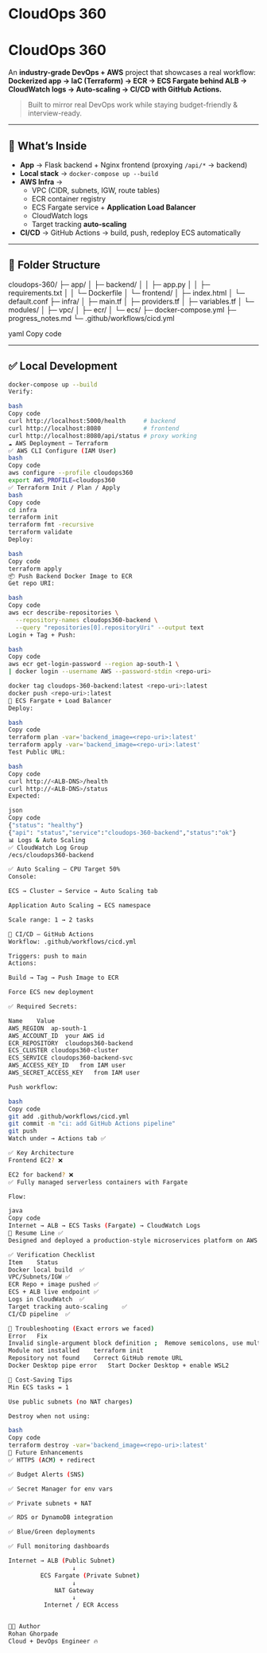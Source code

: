 # CloudOps 360


# CloudOps 360

An **industry-grade DevOps + AWS** project that showcases a real workflow:  
**Dockerized app → IaC (Terraform) → ECR → ECS Fargate behind ALB → CloudWatch logs → Auto-scaling → CI/CD with GitHub Actions.**

> Built to mirror real DevOps work while staying budget-friendly & interview-ready.

---

## 🔭 What’s Inside

- **App** → Flask backend + Nginx frontend (proxying `/api/*` → backend)
- **Local stack** → `docker-compose up --build`
- **AWS Infra** →
  - VPC (CIDR, subnets, IGW, route tables)
  - ECR container registry
  - ECS Fargate service + **Application Load Balancer**
  - CloudWatch logs
  - Target tracking **auto-scaling**
- **CI/CD** → GitHub Actions → build, push, redeploy ECS automatically

---

## 🧭 Folder Structure

cloudops-360/
├─ app/
│ ├─ backend/
│ │ ├─ app.py
│ │ ├─ requirements.txt
│ │ └─ Dockerfile
│ └─ frontend/
│ ├─ index.html
│ └─ default.conf
├─ infra/
│ ├─ main.tf
│ ├─ providers.tf
│ ├─ variables.tf
│ └─ modules/
│ ├─ vpc/
│ ├─ ecr/
│ └─ ecs/
├─ docker-compose.yml
├─ progress_notes.md
└─ .github/workflows/cicd.yml

yaml
Copy code

---

## ✅ Local Development

```bash
docker-compose up --build
Verify:

bash
Copy code
curl http://localhost:5000/health     # backend
curl http://localhost:8080            # frontend
curl http://localhost:8080/api/status # proxy working
☁️ AWS Deployment — Terraform
✅ AWS CLI Configure (IAM User)
bash
Copy code
aws configure --profile cloudops360
export AWS_PROFILE=cloudops360
✅ Terraform Init / Plan / Apply
bash
Copy code
cd infra
terraform init
terraform fmt -recursive
terraform validate
Deploy:

bash
Copy code
terraform apply
📦 Push Backend Docker Image to ECR
Get repo URI:

bash
Copy code
aws ecr describe-repositories \
  --repository-names cloudops360-backend \
  --query "repositories[0].repositoryUri" --output text
Login + Tag + Push:

bash
Copy code
aws ecr get-login-password --region ap-south-1 \
| docker login --username AWS --password-stdin <repo-uri>

docker tag cloudops-360-backend:latest <repo-uri>:latest
docker push <repo-uri>:latest
🚀 ECS Fargate + Load Balancer
Deploy:

bash
Copy code
terraform plan -var='backend_image=<repo-uri>:latest'
terraform apply -var='backend_image=<repo-uri>:latest'
Test Public URL:

bash
Copy code
curl http://<ALB-DNS>/health
curl http://<ALB-DNS>/status
Expected:

json
Copy code
{"status": "healthy"}
{"api": "status","service":"cloudops-360-backend","status":"ok"}
📊 Logs & Auto Scaling
✅ CloudWatch Log Group
/ecs/cloudops360-backend

✅ Auto Scaling — CPU Target 50%
Console:

ECS → Cluster → Service → Auto Scaling tab

Application Auto Scaling → ECS namespace

Scale range: 1 → 2 tasks

🤖 CI/CD — GitHub Actions
Workflow: .github/workflows/cicd.yml

Triggers: push to main
Actions:

Build → Tag → Push Image to ECR

Force ECS new deployment

✅ Required Secrets:

Name	Value
AWS_REGION	ap-south-1
AWS_ACCOUNT_ID	your AWS id
ECR_REPOSITORY	cloudops360-backend
ECS_CLUSTER	cloudops360-cluster
ECS_SERVICE	cloudops360-backend-svc
AWS_ACCESS_KEY_ID	from IAM user
AWS_SECRET_ACCESS_KEY	from IAM user

Push workflow:

bash
Copy code
git add .github/workflows/cicd.yml
git commit -m "ci: add GitHub Actions pipeline"
git push
Watch under → Actions tab ✅

✅ Key Architecture
Frontend EC2? ❌

EC2 for backend? ❌
✅ Fully managed serverless containers with Fargate

Flow:

java
Copy code
Internet → ALB → ECS Tasks (Fargate) → CloudWatch Logs
💼 Resume Line ✅
Designed and deployed a production-style microservices platform on AWS using Terraform, ECS Fargate, ALB, ECR, CloudWatch, and GitHub Actions CI/CD to enable fully automated, scalable deployments of Dockerized apps.

✅ Verification Checklist
Item	Status
Docker local build	✅
VPC/Subnets/IGW	✅
ECR Repo + image pushed	✅
ECS + ALB live endpoint	✅
Logs in CloudWatch	✅
Target tracking auto-scaling	✅
CI/CD pipeline	✅

🧯 Troubleshooting (Exact errors we faced)
Error	Fix
Invalid single-argument block definition ;	Remove semicolons, use multiline HCL blocks
Module not installed	terraform init
Repository not found	Correct GitHub remote URL
Docker Desktop pipe error	Start Docker Desktop + enable WSL2

💸 Cost-Saving Tips
Min ECS tasks = 1

Use public subnets (no NAT charges)

Destroy when not using:

bash
Copy code
terraform destroy -var='backend_image=<repo-uri>:latest'
📌 Future Enhancements
✅ HTTPS (ACM) + redirect

✅ Budget Alerts (SNS)

✅ Secret Manager for env vars

✅ Private subnets + NAT

✅ RDS or DynamoDB integration

✅ Blue/Green deployments

✅ Full monitoring dashboards

Internet → ALB (Public Subnet)
                  ↓
         ECS Fargate (Private Subnet)
                  ↓
             NAT Gateway
                  ↓
          Internet / ECR Access


👨‍💻 Author
Rohan Ghorpade
Cloud + DevOps Engineer 🔥

